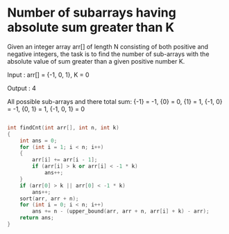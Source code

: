# Number of subarrays having absolute sum greater than K 

Given an integer array arr[] of length N consisting of both positive and negative integers, the task is to find the number of sub-arrays with the absolute value of sum greater than a given positive number K.

Input : arr[] = {-1, 0, 1}, K = 0

Output : 4

All possible sub-arrays and there total sum: {-1} = -1, {0} = 0, {1} = 1, {-1, 0} = -1, {0, 1} = 1, {-1, 0, 1} = 0 

```cpp

int findCnt(int arr[], int n, int k) 
{ 
    int ans = 0; 
    for (int i = 1; i < n; i++)
    { 
        arr[i] += arr[i - 1]; 
        if (arr[i] > k or arr[i] < -1 * k) 
            ans++; 
    } 
    if (arr[0] > k || arr[0] < -1 * k) 
        ans++; 
    sort(arr, arr + n); 
    for (int i = 0; i < n; i++) 
        ans += n - (upper_bound(arr, arr + n, arr[i] + k) - arr); 
    return ans; 
} 
```
